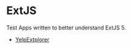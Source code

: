 # ExtJS

Test Apps written to better understand ExtJS 5.

* [YelpExtplorer](https://github.com/dritsema/ExtJS/tree/master/yelpextplorer)